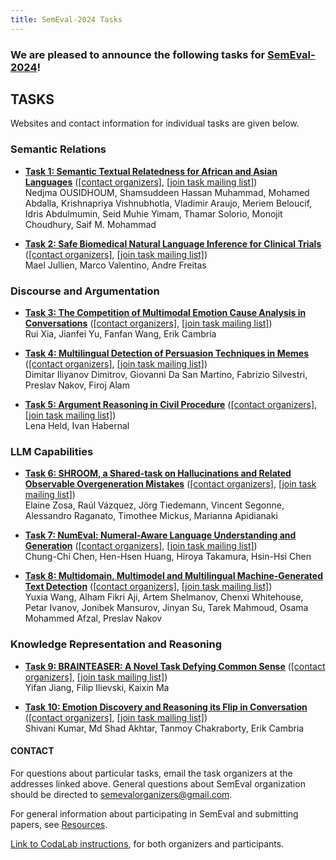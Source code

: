 ```yaml
---
title: SemEval-2024 Tasks
---
```


### We are pleased to announce the following tasks for [SemEval-2024](https://semeval.github.io/SemEval2024)!

## TASKS
Websites and contact information for individual tasks are given below.

### Semantic Relations

- **[Task 1: Semantic Textual Relatedness for African and Asian Languages](https://semantic-textual-relatedness.github.io)**
  ([[contact organizers]](mailto:semrel-semeval-organisers@googlegroups.com),
  [[join task mailing list]](semrel-semeval-participants@googlegroups.com))<br>
  Nedjma OUSIDHOUM, Shamsuddeen Hassan Muhammad, Mohamed Abdalla, Krishnapriya Vishnubhotla, Vladimir Araujo, Meriem Beloucif, Idris Abdulmumin, Seid Muhie Yimam, Thamar Solorio, Monojit Choudhury, Saif M. Mohammad

- **[Task 2: Safe Biomedical Natural Language Inference for Clinical Trials ](https://sites.google.com/view/nli4ct/)**
  ([[contact organizers]](mailto:mael.jullien@postgrad.manchester.ac.uk),
  [[join task mailing list]](nli4ct@googlegroups.com))<br>
  Mael Jullien, Marco Valentino, Andre Freitas

### Discourse and Argumentation

- **[Task 3: The Competition of Multimodal Emotion Cause Analysis in Conversations](https://nustm.github.io/SemEval-2024_ECAC/)**
  ([[contact organizers]](mailto:rxia@njust.edu.cn),
  [[join task mailing list]](https://groups.google.com/g/ecf_eca))<br>
  Rui Xia, Jianfei Yu, Fanfan Wang, Erik Cambria 

- **[Task 4: Multilingual Detection of Persuasion Techniques in Memes](https://propaganda.math.unipd.it/semeval2024task4/)**
  ([[contact organizers]](mailto:semeval2024task4organisers@googlegroups.com),
  [[join task mailing list]](https://groups.google.com/g/semeval2024-task4))<br>
  Dimitar Iliyanov Dimitrov, Giovanni Da San Martino, Fabrizio Silvestri, Preslav Nakov, Firoj Alam

- **[Task 5: Argument Reasoning in Civil Procedure](https://trusthlt.github.io/semeval24/)**
  ([[contact organizers]](mailto:lena.held@tu-darmstadt.de),
  [[join task mailing list]](TBD))<br>
  Lena Held, Ivan Habernal

### LLM Capabilities 

- **[Task 6: SHROOM, a Shared-task on Hallucinations and Related Observable Overgeneration Mistakes](https://helsinki-nlp.github.io/shroom/)**
  ([[contact organizers]](mailto:timothee.mickus@helisnki.fi),
  [[join task mailing list]](https://groups.google.com/g/semeval-2024-task-6-shroom))<br>
  Elaine Zosa, Raúl Vázquez, Jörg Tiedemann, Vincent Segonne, Alessandro Raganato, Timothee Mickus, Marianna Apidianaki

- **[Task 7: NumEval: Numeral-Aware Language Understanding and Generation](https://sites.google.com/view/numeval/numeval)**
  ([[contact organizers]](mailto:NumEval@nlg.csie.ntu.edu.tw),
  [[join task mailing list]](https://groups.google.com/g/numeval))<br>
  Chung-Chi Chen, Hen-Hsen Huang, Hiroya Takamura, Hsin-Hsi Chen

- **[Task 8: Multidomain, Multimodel and Multilingual Machine-Generated Text Detection](https://github.com/mbzuai-nlp/Semeval2024-m4/)**
  ([[contact organizers]](mailto:semeval2024-task8@googlegroups.com),
  [[join task mailing list]](https://groups.google.com/g/semeval2024-task8))<br>
  Yuxia Wang, Alham Fikri Aji, Artem Shelmanov, Chenxi Whitehouse, Petar Ivanov, Jonibek Mansurov, Jinyan Su, Tarek Mahmoud, Osama Mohammed Afzal, Preslav Nakov

### Knowledge Representation and Reasoning

- **[Task 9: BRAINTEASER: A Novel Task Defying Common Sense](https://brainteasersem.github.io/)**
  ([[contact organizers]](mailto:yifjia@isi.edu),
  [[join task mailing list]](https://groups.google.com/g/brainteaser9))<br>
  Yifan Jiang, Filip Ilievski, Kaixin Ma

- **[Task 10: Emotion Discovery and Reasoning its Flip in Conversation](https://lcs2.in/SemEval2024-EDiReF/)**
  ([[contact organizers]](mailto:ediref2024@gmail.com),
  [[join task mailing list]](ediref2024_group@googlegroups.com))<br>
  Shivani Kumar, Md Shad Akhtar, Tanmoy Chakraborty, Erik Cambria


#### CONTACT
For questions about particular tasks, email the task organizers at the addresses linked above. General questions about SemEval organization should be directed to <semevalorganizers@gmail.com>.

For general information about participating in SemEval and submitting papers, see [Resources](index.html#resources).

[Link to CodaLab instructions](https://semeval.github.io/SemEval2024/codalab), for both organizers and participants.
